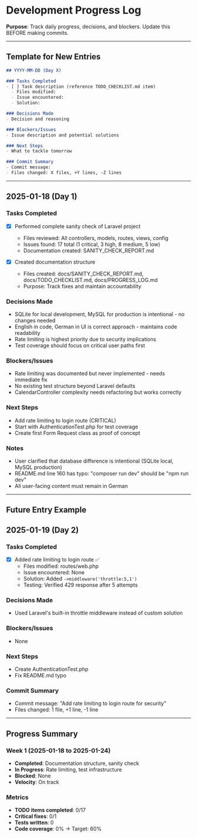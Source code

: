 # Development Progress Log

**Purpose**: Track daily progress, decisions, and blockers. Update this BEFORE making commits.

---

## Template for New Entries

```markdown
## YYYY-MM-DD (Day X)

### Tasks Completed
- [ ] Task description (reference TODO_CHECKLIST.md item)
  - Files modified:
  - Issue encountered:
  - Solution:

### Decisions Made
- Decision and reasoning

### Blockers/Issues
- Issue description and potential solutions

### Next Steps
- What to tackle tomorrow

### Commit Summary
- Commit message:
- Files changed: X files, +Y lines, -Z lines
```

---

## 2025-01-18 (Day 1)

### Tasks Completed
- [x] Performed complete sanity check of Laravel project
  - Files reviewed: All controllers, models, routes, views, config
  - Issues found: 17 total (1 critical, 3 high, 8 medium, 5 low)
  - Documentation created: SANITY_CHECK_REPORT.md

- [x] Created documentation structure
  - Files created: docs/SANITY_CHECK_REPORT.md, docs/TODO_CHECKLIST.md, docs/PROGRESS_LOG.md
  - Purpose: Track fixes and maintain accountability

### Decisions Made
- SQLite for local development, MySQL for production is intentional - no changes needed
- English in code, German in UI is correct approach - maintains code readability
- Rate limiting is highest priority due to security implications
- Test coverage should focus on critical user paths first

### Blockers/Issues
- Rate limiting was documented but never implemented - needs immediate fix
- No existing test structure beyond Laravel defaults
- CalendarController complexity needs refactoring but works correctly

### Next Steps
- Add rate limiting to login route (CRITICAL)
- Start with AuthenticationTest.php for test coverage
- Create first Form Request class as proof of concept

### Notes
- User clarified that database difference is intentional (SQLite local, MySQL production)
- README.md line 160 has typo: "composer run dev" should be "npm run dev"
- All user-facing content must remain in German

---

## Future Entry Example

## 2025-01-19 (Day 2)

### Tasks Completed
- [x] Added rate limiting to login route ✅
  - Files modified: routes/web.php
  - Issue encountered: None
  - Solution: Added `->middleware('throttle:5,1')`
  - Testing: Verified 429 response after 5 attempts

### Decisions Made
- Used Laravel's built-in throttle middleware instead of custom solution

### Blockers/Issues
- None

### Next Steps
- Create AuthenticationTest.php
- Fix README.md typo

### Commit Summary
- Commit message: "Add rate limiting to login route for security"
- Files changed: 1 file, +1 line, -1 line

---

## Progress Summary

### Week 1 (2025-01-18 to 2025-01-24)
- **Completed**: Documentation structure, sanity check
- **In Progress**: Rate limiting, test infrastructure
- **Blocked**: None
- **Velocity**: On track

### Metrics
- **TODO items completed**: 0/17
- **Critical fixes**: 0/1
- **Tests written**: 0
- **Code coverage**: 0% → Target: 60%